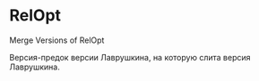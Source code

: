 # RelOpt
Merge Versions of RelOpt

Версия-предок версии Лаврушкина, на которую слита версия Лаврушкина.
